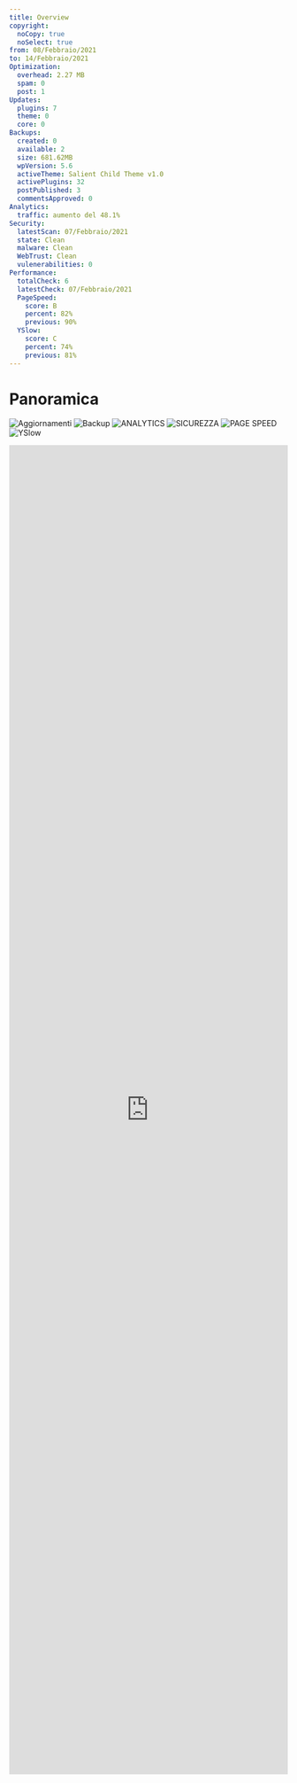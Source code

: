 ```yaml
---
title: Overview
copyright:
  noCopy: true
  noSelect: true
from: 08/Febbraio/2021
to: 14/Febbraio/2021
Optimization:
  overhead: 2.27 MB
  spam: 0
  post: 1
Updates:
  plugins: 7
  theme: 0
  core: 0
Backups:
  created: 0
  available: 2
  size: 681.62MB
  wpVersion: 5.6
  activeTheme: Salient Child Theme v1.0
  activePlugins: 32
  postPublished: 3
  commentsApproved: 0
Analytics:
  traffic: aumento del 48.1%
Security:
  latestScan: 07/Febbraio/2021
  state: Clean
  malware: Clean
  WebTrust: Clean
  vulenerabilities: 0
Performance:
  totalCheck: 6
  latestCheck: 07/Febbraio/2021
  PageSpeed:
    score: B
    percent: 82%
    previous: 90%
  YSlow:
    score: C
    percent: 74%
    previous: 81%
---
```


# Panoramica

![Aggiornamenti](https://img.shields.io/badge/AGGIORNAMENTI-7-success)
![Backup](https://img.shields.io/badge/BACKUP-1-success)
![ANALYTICS](https://img.shields.io/badge/ANALYTICS-48.1%-success)
![SICUREZZA](https://img.shields.io/badge/SICUREZZA-0-success)
![PAGE SPEED](https://img.shields.io/badge/PAGESPEED-82-success)
![YSlow](https://img.shields.io/badge/YSlow-74-success)

</span>

 <div class="Box d-flex flex-items-center box-shadow border-0 p-0 mb-4">

<iframe class="Box-body flex-auto p-0 border rounded-3" src="https://reinnovame.com/" style="width:100%;border:none;height:60vh;" />

</div>

## Project Details

<div class="Box border my-2 Box--condensed">
  <div class="Box-header">
    <h3>Hosting</h3>
  </div>
<ul>
    <li class="Box-row">
      website address:<span class="mx-2 branch-name"><a href="https://reinnovame.com">https://reinnovame.com/</a></span>
    </li>
    <li class="Box-row">
      Hostname: reinnovame.com
    </li>
    <li class="Box-row">
      ISP: 	Register S.p.A.
    </li>
    <li class="Box-row">
      IP Address: 	81.88.52.53
    </li>
  </ul>
</div>

## OTTIMIZZAZIONE

<p class="branch-name mb-3">Dal {{ $frontmatter.from }} Al {{ $frontmatter.to }}</p><br>

### Ottimizzazione Database

Overhead database puliti <span class="Counter mr-1 bg-blue text-white"> {{ $frontmatter.Optimization.overhead }} </span>

### Commenti SPAM

Commenti spam eliminati <span class="Counter mr-1 bg-blue text-white">{{ $frontmatter.Optimization.spam }} </span>

### Revisioni Post

Revisioni post puliti <span class="Counter mr-1 bg-blue text-white"> {{ $frontmatter.Optimization.post }} </span>

## AGGIORNAMENTI

<p class="branch-name mb-3">Dal {{ $frontmatter.from }} Al {{ $frontmatter.to }}</p><br>

#### Aggiornamenti totali effettuati <span class="Counter mr-1 bg-blue text-white"> 7 </span>

<div class="Label Label--large py-1 my-1">Aggiornamenti plug-in<span class="Counter ml-1">{{ $frontmatter.Updates.plugins }}</span></div>
<div class="Label Label--large py-1 my-1">Aggiornamenti tema<span class="Counter ml-1">{{ $frontmatter.Updates.theme }}</span></div>
<div class="Label Label--large py-1 my-1">Aggiornamenti WordPress<span class="Counter ml-1">{{ $frontmatter.Updates.core }}</span></div>

### Aggiornamento Plug-in

| Nome plug-in                               | Versione plug-in | Data             |
| ------------------------------------------ | :--------------: | ---------------- |
| WP Popups Lite                             |  2.1.3 -> 2.1.3.1  | 14/Febbraio/2021 |
| Redirection for Contact Form 7                            | 2.3.3 -> 2.3.4 | 14/Febbraio/2021 |
| Yoast SEO                             |  15.7 -> 15.8  | 14/Febbraio/2021 |

<a class="btn-link ml-2 text-small" type="button" href="../reports/2021-02-14.pdf" target="_blank"> -> Scarica il report per la lista completa</a>
### Aggiornamento Temi

| Nome tema | Versione tema | Data |
| --------- | :-----------: | ---- |
| -         |       -       | -    |

### Aggiornamento WordPress

| WordPress                                                                                      | Versione | Data             |
| ---------------------------------------------------------------------------------------------- | :------: | ---------------- |
| [Maintenance Release](https://wordpress.org/news/2021/02/wordpress-5-6-1-maintenance-release/) |  5.6.1   | February 3, 2021 |

## BACKUP

<p class="branch-name mb-3">Dal {{ $frontmatter.from }} Al {{ $frontmatter.to }}</p><br>

- Backup creati <span class="Counter mr-1 bg-blue text-white">{{ $frontmatter.Backups.created }}</span>
- Backup totali disponibili <span class="Counter mr-1 bg-blue text-white">{{ $frontmatter.Backups.available }}</span>

<BlankSlate>

Un Back-Up Manuale Disponibile nella Dashboard WordPress

</BlankSlate>

<section class="">
<div class="Toast">
<span class="Toast-icon">
<!-- <%= octicon "database" %>-->
<svg width="14" height="16" viewBox="0 0 14 16" class="octicon octicon-info" aria-hidden="true">
<path
fill-rule="evenodd"
d="M2.5 3.5c0-.133.058-.318.282-.55.227-.237.592-.484 1.1-.708C4.899 1.795 6.354 1.5 8 1.5c1.647 0 3.102.295 4.117.742.51.224.874.47 1.101.707.224.233.282.418.282.551 0 .133-.058.318-.282.55-.227.237-.592.484-1.1.708C11.101 5.205 9.646 5.5 8 5.5c-1.647 0-3.102-.295-4.117-.742-.51-.224-.874-.47-1.101-.707-.224-.233-.282-.418-.282-.551zM1 3.5c0-.626.292-1.165.7-1.59.406-.422.956-.767 1.579-1.041C4.525.32 6.195 0 8 0c1.805 0 3.475.32 4.722.869.622.274 1.172.62 1.578 1.04.408.426.7.965.7 1.591v9c0 .626-.292 1.165-.7 1.59-.406.422-.956.767-1.579 1.041C11.476 15.68 9.806 16 8 16c-1.805 0-3.475-.32-4.721-.869-.623-.274-1.173-.62-1.579-1.04-.408-.426-.7-.965-.7-1.591v-9zM2.5 8V5.724c.241.15.503.286.779.407C4.525 6.68 6.195 7 8 7c1.805 0 3.475-.32 4.722-.869.275-.121.537-.257.778-.407V8c0 .133-.058.318-.282.55-.227.237-.592.484-1.1.708C11.101 9.705 9.646 10 8 10c-1.647 0-3.102-.295-4.117-.742-.51-.224-.874-.47-1.101-.707C2.558 8.318 2.5 8.133 2.5 8zm0 2.225V12.5c0 .133.058.318.282.55.227.237.592.484 1.1.708 1.016.447 2.471.742 4.118.742 1.647 0 3.102-.295 4.117-.742.51-.224.874-.47 1.101-.707.224-.233.282-.418.282-.551v-2.275c-.241.15-.503.285-.778.406-1.247.549-2.917.869-4.722.869-1.805 0-3.475-.32-4.721-.869a6.236 6.236 0 01-.779-.406z"
/>
</svg>
</span>
<span class="Toast-content text-small">Dimensioni backup<span class="Counter ml-6 bg-blue text-white">{{ $frontmatter.Backups.size }}</span></span>
</div>

<div class="Toast">
<span class="Toast-icon">
<!-- <%= octicon "globe" %>-->
<svg class="octicon octicon-info" aria-hidden="true" viewBox="0 0 16 16" width="16" height="16">
<path fill-rule="evenodd" d="M1.543 7.25h2.733c.144-2.074.866-3.756 1.58-4.948.12-.197.237-.381.353-.552a6.506 6.506 0 00-4.666 5.5zm2.733 1.5H1.543a6.506 6.506 0 004.666 5.5 11.13 11.13 0 01-.352-.552c-.715-1.192-1.437-2.874-1.581-4.948zm1.504 0h4.44a9.637 9.637 0 01-1.363 4.177c-.306.51-.612.919-.857 1.215a9.978 9.978 0 01-.857-1.215A9.637 9.637 0 015.78 8.75zm4.44-1.5H5.78a9.637 9.637 0 011.363-4.177c.306-.51.612-.919.857-1.215.245.296.55.705.857 1.215A9.638 9.638 0 0110.22 7.25zm1.504 1.5c-.144 2.074-.866 3.756-1.58 4.948-.12.197-.237.381-.353.552a6.506 6.506 0 004.666-5.5h-2.733zm2.733-1.5h-2.733c-.144-2.074-.866-3.756-1.58-4.948a11.738 11.738 0 00-.353-.552 6.506 6.506 0 014.666 5.5zM8 0a8 8 0 100 16A8 8 0 008 0z"></path></svg>
</span>
<span class="Toast-content text-small">Versione WordPress<span class="Counter ml-6 bg-blue text-white">{{ $frontmatter.Backups.wpVersion }}</span></span>
</div>

<div class="Toast">
<span class="Toast-icon">
 <!-- <%= octicon "info" %>-->
<svg width="14" height="16" viewBox="0 0 14 16" class="octicon octicon-info" aria-hidden="true">
<path
fill-rule="evenodd"
d="M6.3 5.69a.942.942 0 0 1-.28-.7c0-.28.09-.52.28-.7.19-.18.42-.28.7-.28.28 0 .52.09.7.28.18.19.28.42.28.7 0 .28-.09.52-.28.7a1 1 0 0 1-.7.3c-.28 0-.52-.11-.7-.3zM8 7.99c-.02-.25-.11-.48-.31-.69-.2-.19-.42-.3-.69-.31H6c-.27.02-.48.13-.69.31-.2.2-.3.44-.31.69h1v3c.02.27.11.5.31.69.2.2.42.31.69.31h1c.27 0 .48-.11.69-.31.2-.19.3-.42.31-.69H8V7.98v.01zM7 2.3c-3.14 0-5.7 2.54-5.7 5.68 0 3.14 2.56 5.7 5.7 5.7s5.7-2.55 5.7-5.7c0-3.15-2.56-5.69-5.7-5.69v.01zM7 .98c3.86 0 7 3.14 7 7s-3.14 7-7 7-7-3.12-7-7 3.14-7 7-7z"
/>
</svg>
</span>
<span class="Toast-content text-small">Tema attivo<span class="Counter ml-6 bg-blue text-white">{{ $frontmatter.Backups.activeTheme }}</span></span>
</div>

<div class="Toast">
<span class="Toast-icon">
<!-- <%= octicon "info" %>-->
<svg width="14" height="16" viewBox="0 0 14 16" class="octicon octicon-info" aria-hidden="true">
<path
fill-rule="evenodd"
d="M6.3 5.69a.942.942 0 0 1-.28-.7c0-.28.09-.52.28-.7.19-.18.42-.28.7-.28.28 0 .52.09.7.28.18.19.28.42.28.7 0 .28-.09.52-.28.7a1 1 0 0 1-.7.3c-.28 0-.52-.11-.7-.3zM8 7.99c-.02-.25-.11-.48-.31-.69-.2-.19-.42-.3-.69-.31H6c-.27.02-.48.13-.69.31-.2.2-.3.44-.31.69h1v3c.02.27.11.5.31.69.2.2.42.31.69.31h1c.27 0 .48-.11.69-.31.2-.19.3-.42.31-.69H8V7.98v.01zM7 2.3c-3.14 0-5.7 2.54-5.7 5.68 0 3.14 2.56 5.7 5.7 5.7s5.7-2.55 5.7-5.7c0-3.15-2.56-5.69-5.7-5.69v.01zM7 .98c3.86 0 7 3.14 7 7s-3.14 7-7 7-7-3.12-7-7 3.14-7 7-7z"
/>
</svg>
</span>
<span class="Toast-content text-small">Plug-in attivi<span class="Counter ml-6 bg-blue text-white">{{ $frontmatter.Backups.activePlugins }}</span></span>
</div>

<div class="Toast">
<span class="Toast-icon">
<!-- <%= octicon "cross-reference" %>-->
<svg class="octicon cross-reference" aria-hidden="true" viewBox="0 0 16 16" width="16" height="16"><path fill-rule="evenodd" d="M16 1.25v4.146a.25.25 0 01-.427.177L14.03 4.03l-3.75 3.75a.75.75 0 11-1.06-1.06l3.75-3.75-1.543-1.543A.25.25 0 0111.604 1h4.146a.25.25 0 01.25.25zM2.75 3.5a.25.25 0 00-.25.25v7.5c0 .138.112.25.25.25h2a.75.75 0 01.75.75v2.19l2.72-2.72a.75.75 0 01.53-.22h4.5a.25.25 0 00.25-.25v-2.5a.75.75 0 111.5 0v2.5A1.75 1.75 0 0113.25 13H9.06l-2.573 2.573A1.457 1.457 0 014 14.543V13H2.75A1.75 1.75 0 011 11.25v-7.5C1 2.784 1.784 2 2.75 2h5.5a.75.75 0 010 1.5h-5.5z"></path></svg>
</span>
<span class="Toast-content text-small">Post pubblicati<span class="Counter ml-6 bg-blue text-white">{{ $frontmatter.Backups.postPublished }}</span></span>
</div>

<div class="Toast">
<span class="Toast-icon">
<!-- <%= octicon "comment-discussion" %>-->
<svg class="octicon comment-discussion" aria-hidden="true" viewBox="0 0 16 16" width="16" height="16"><path fill-rule="evenodd" d="M1.5 2.75a.25.25 0 01.25-.25h8.5a.25.25 0 01.25.25v5.5a.25.25 0 01-.25.25h-3.5a.75.75 0 00-.53.22L3.5 11.44V9.25a.75.75 0 00-.75-.75h-1a.25.25 0 01-.25-.25v-5.5zM1.75 1A1.75 1.75 0 000 2.75v5.5C0 9.216.784 10 1.75 10H2v1.543a1.457 1.457 0 002.487 1.03L7.061 10h3.189A1.75 1.75 0 0012 8.25v-5.5A1.75 1.75 0 0010.25 1h-8.5zM14.5 4.75a.25.25 0 00-.25-.25h-.5a.75.75 0 110-1.5h.5c.966 0 1.75.784 1.75 1.75v5.5A1.75 1.75 0 0114.25 12H14v1.543a1.457 1.457 0 01-2.487 1.03L9.22 12.28a.75.75 0 111.06-1.06l2.22 2.22v-2.19a.75.75 0 01.75-.75h1a.25.25 0 00.25-.25v-5.5z"></path></svg>
</span>
<span class="Toast-content text-small">Commenti approvati<span class="Counter ml-6 bg-blue text-white">{{ $frontmatter.Backups.commentsApproved }}</span></span>
</div>
</section>

## ANALYTICS

<p class="branch-name mb-3">Dal {{ $frontmatter.from }} Al {{ $frontmatter.to }}</p><br>
Traffico: {{ $frontmatter.Analytics.traffic }}

#### Sessioni

<section class="Box">

<div class="Box-body mx-auto p-6">

![An image](/reports/Analytics/2021-02-14.png)

</div>
</section>

## SICUREZZA

<p class="branch-name mb-3">{{ $frontmatter.from }} Al {{ $frontmatter.to }}</p><br>

![Malware](https://img.shields.io/badge/Malware-Clean-success)
![WebTrust](https://img.shields.io/badge/WebTrust-Clean-success)
![Vulnerability](https://img.shields.io/badge/Vulnerabilità-0-scuccess)

<div class="flash my-3 flash-error hide">
  <!-- <%= octicon "flame" %> -->
  <svg class="octicon octicon-flame" xmlns="http://www.w3.org/2000/svg" viewBox="0 0 16 16" width="16" height="16">  <path fill-rule="evenodd" clip-rule="evenodd" d="M7.99789 14.5001C10.8304 14.5001 12.9971 12.5193 12.9971 10C12.9971 8.53654 12.3174 7.80948 11.1193 6.61667C11.1071 6.60453 11.0949 6.59236 11.0826 6.58014C10.0696 5.57183 8.7824 4.29061 8.24911 2.14559C7.92718 2.40211 7.61813 2.72476 7.38529 3.09924C6.95273 3.79496 6.7637 4.67919 7.33879 5.82934C7.81231 6.77637 8.00841 8.11294 7.06066 9.06069C6.45006 9.67129 5.51641 9.90115 4.65812 9.69385C4.1002 9.55909 3.61121 9.25672 3.22215 8.81981C3.08407 9.16747 3.00001 9.57013 3 10.0001C2.99994 12.5298 5.1636 14.5001 7.99789 14.5001ZM9.5332 0.752514C9.49562 0.340008 9.16001 0.00931669 8.76889 0.145686C7.03463 0.750359 4.34051 3.18696 5.99715 6.50017C6.34142 7.1887 6.28164 7.71839 6 8.00003C5.58104 8.41899 4.45998 8.4869 3.95925 7.16847C3.78678 6.71435 3.30098 6.40593 2.92501 6.71353C2.03625 7.44067 1.50003 8.70216 1.5 10C1.49992 13.5121 4.49789 16.0001 7.99789 16.0001C11.4979 16.0001 14.4971 13.5 14.4971 10C14.4971 7.86282 13.3699 6.74064 12.1862 5.56222C10.9968 4.37809 9.7504 3.13717 9.5332 0.752514Z"></path></svg>
  Il sito web è potenzialmente vulnerabile
</div>

### VULNERABILITÀ RILEVATE <span class="Counter mr-1 bg-green text-white">{{ $frontmatter.Security.vulenerabilities }}</span>

<BlankSlate>

<h5>Nessuna Vulerabilità da mostrare</h5>

</BlankSlate>

<!-- <br>

- **WPBakery Page Builder v5.4.7**
  <p class="text-small">
  WPBakery Page Builder < 6.4.1 - Authenticated Stored Cross-Site Scripting (XSS)</p>

<a class="btn-link text-small ml-3">

[Per saperne di più](https://www.wordfence.com/blog/2020/10/vulnerability-exposes-over-4-million-sites-using-wpbakery/)

</a> -->

### Cronologia delle scansioni

| Data              | Malware |             Vulnerabilità              | Affidabilità web |
| :---------------- | :-----: | :------------------------------------: | :--------------: |
| 2021-02-07, 08:49 |  Clean  |                 Clean                  |      Clean       |
| 2021-01-31, 09:45 |  Clean  |                 Clean                  |      Clean       |
| 2021-01-18, 14:46 |  Clean  |                 Clean                  |      Clean       |
| 2021-01-14, 11:00 |  Clean  |                 Clean                  |      Clean       |
| 2021-01-14, 10:32 |  Clean  |                 Clean                  |      Clean       |
| 2021-01-03, 13:22 |  Clean  |                 Clean                  |      Clean       |
| 2021-01-03, 10:55 |  Clean  | <span class="text-red">Detected</span> |      Clean       |

## PRESTAZIONI

<p class="branch-name mb-3">Dal {{ $frontmatter.from }} Al {{ $frontmatter.to }}</p><br>

Controlli delle prestazioni totali: {{ $frontmatter.Performance.totalCheck }}

<p class="f4 my-5">SCANSIONE PIÙ RECENTE<br>
<span class="text-small text-gray">{{ $frontmatter.Performance.latestCheck }}</span></p>

<div class="container-lg clearfix">
  <div class="col-md-6 col-12 float-left p-4">
  <h1 class="text-green" style="font-size:12rem;">{{ $frontmatter.Performance.PageSpeed.score }}<span class="text-small">({{ $frontmatter.Performance.PageSpeed.percent }})</span></h1>
    Valutazione PageSpeed
    <span class="Progress">
  <span class="Progress-item bg-green" style="width: 83%;"></span>
</span>
<span class="text-small text-gray">Controllo Precedente: {{ $frontmatter.Performance.PageSpeed.previous }}</span>
  </div>
  <div class="col-md-6 col-12 float-left p-4">
  <h1 class="text-orange" style="font-size:12rem;">{{ $frontmatter.Performance.YSlow.score }}<span class="text-small">({{ $frontmatter.Performance.YSlow.percent }})</span></h1>
    Valutazione YSlow
     <span class="Progress">
  <span class="Progress-item bg-orange" style="width: 83%;"></span>
</span>
<span class="text-small text-gray">Controllo precedente: {{ $frontmatter.Performance.YSlow.previous }}</span>
  </div>
</div>

### Cronologia Prestazioni

| Data                   | Tempo di caricamento | PageSpeed |  YSlow  |
| :--------------------- | :------------------: | :-------: | :-----: |
| 07/February/2021 08:49 |        3.36 s        |  B (82%)  | C (74%) |
| 22/January/2021 09:24  |        9.90 s        |  B (83%)  | B (83%) |
| 22/January/2021 09:18  |        1.68 s        |  B (83%)  | B (83%) |
| 21/January/2021 08:26  |        2.89 s        |  C (72%)  | D (69%) |
| 19/January/2021 21:40  |        1.65 s        |  E (59%)  | D (69%) |
| 18/Dicembre/2020 21:10 |        2.71 s        |  D (61%)  | C (71%) |
| 18/Dicembre/2020 11:03 |        3.08 s        |  E (59%)  | C (71%) |

## REPORTS

<div class="Box Box--condensed my-4">

<section class="Box-row">
<div class="TableObject text-small ">
  <div class="TableObject-item TableObject-item--primary">
    <p class="text-gray"/>
      14 Febbraio 2021  <span class="Label-small rounded px-2 py-1 ml-2 anim-pulse bg-green text-white">N</span>
    </p>
  </div>
  <div class="TableObject-item">
    <a class="btn-link ml-2" type="button" href="../reports/2021-02-14.pdf" target="_blank">Scarica</a>
  </div>
</div>
</section>

<section class="Box-row">
<div class="TableObject text-small ">
  <div class="TableObject-item TableObject-item--primary">
    <p class="text-gray"/>
      07 Febbraio 2021
    </p>
  </div>
  <div class="TableObject-item">
    <a class="btn-link ml-2" type="button" href="../reports/2021-02-07.pdf" target="_blank">Scarica</a>
  </div>
</div>
</section>
<section class="Box-row">
<div class="TableObject text-small ">
  <div class="TableObject-item TableObject-item--primary">
    <p class="text-gray"/>
      23 Gennaio 2021
    </p>
  </div>
  <div class="TableObject-item">
    <a class="btn-link ml-2" type="button" href="../reports/2021-01-24.pdf" target="_blank">Scarica</a>
  </div>
</div>
</section>
<section class="Box-row">
<div class="TableObject text-small ">
  <div class="TableObject-item TableObject-item--primary">
    <p class="text-gray"/>
      16 Gennaio 2021
    </p>
  </div>
  <div class="TableObject-item">
    <a class="btn-link ml-2" type="button" href="../reports/2021-01-16.pdf" target="_blank">Scarica</a>
  </div>
</div>
</section>
<section class="Box-row">
<div class="TableObject text-small ">
  <div class="TableObject-item TableObject-item--primary">
    <p class="text-gray"/>
      4 Gennaio 2021
    </p>
  </div>
  <div class="TableObject-item">
    <a class="btn-link ml-2" type="button" href="../reports/2021-01-04.pdf" target="_blank">Scarica</a>
  </div>
</div>
</section>
<section class="Box-row">
<div class="TableObject text-small ">
  <div class="TableObject-item TableObject-item--primary">
    <p class="text-gray"/>
    3 Gennaio 2021
    </p>
  </div>
  <div class="TableObject-item">
    <a class="btn-link ml-2" type="button" href="../reports/2021-01-03.pdf" target="_blank">Scarica</a>
  </div>
</div>
</section>

</div>

## Specifiche di Sistema

|      Server OS       | WordPress version | Worker version | PHP version |
| :------------------: | :---------------: | :------------: | :---------: |
| Linux (o compatible) |        5.6        |     4.9.7      |   7.4.13    |

<ul class="text-small Box border-0 Box--condensed my-8">
<li class="Box-row border">Site IP <span class="float-right">81.88.52.53</span></li>
<li class="Box-row border">Processor architecture <span class="float-right">64bit</span></li>
<li class="Box-row border">Language <span class="float-right">it_IT</span></li>
<li class="Box-row border">WordPress timezone <span class="float-right">Europe/Rome</span></li>
<li class="Box-row border">MySQL CLI access <span class="float-right">On</span></li>
<li class="Box-row border">MySQL version<span class="float-right">5.6.47</span></li>
<li class="Box-row border">MySQL Dump <span class="float-right">On</span></li>
<li class="Box-row border">Zip CLI access<span class="float-right"> On</span></li>
<li class="Box-row border">CURL<span class="float-right"> On</span></li>
<li class="Box-row border">Unzip CLI access<span class="float-right"> On</span></li>
<li class="Box-row border">Safe mode<span class="float-right"> Off</span></li>
<li class="Box-row border">PHP execution time<span class="float-right"> 1,800 s</span></li>
<li class="Box-row border">PHP memory limit<span class="float-right">256 MB</span></li>
<li class="Box-row border">Root folder<span class="float-right">/home/ng3rcyas/public_html/</span></li>
<li class="Box-row border">Max post size<span class="float-right">8 MB</span></li>
<li class="Box-row border">Max upload size<span class="float-right">2 MB</span></li>
</ul>

### Team

| Name        | Company    | Role             | Contact                 |
| ----------- | ---------- | ---------------- | :---------------------- |
| @Dereck     | Reinnovame | Client           | dereckofosu@outlook.com |
| @Tien       | HRS        | Tech Lead        | tien@hrslab.com         |
| @Carlo      | HRS        | Project Manager  | carlo@hrslab.com        |
| @developers | HRS        | Development Team | developers@hrslab.com   |

<div class="hide"> -->

| English Keyword | Italian equivalent(s) |
| :-------------: | :-------------------: |
|     feature     |     Funzionalità      |
|   background    |       Contesto        |
|    scenario     |       Scenario        |
| scenarioOutline | Schema dello scenario |
|    examples     |        Esempi         |
|    given \*     |  Dato Data Dati Date  |
|     when \*     |        Quando         |
|     then \*     |        Allora         |
|     and \*      |           E           |
|     but \*      |          Ma           |

### Main Team

|             Role              |    contact    | Name |
| :---------------------------: | :-----------: | :--: |
| :product_owner:Product_Owner: | po@hrslab.com |      |
|  :scrum_master:Scrum_Master:  | sm@hrslab.com |      |
|          UX Designer          | ux@hrslab.com |      |
|          UI Designer          | ui@hrslab.com |      |
|        Front-End Eng.         | fe@hrslab.com |      |
|         Back-End Eng.         | be@hrslab.com |      |
|         Quality Test          | qa@hrslab.com |      |

#### Stakeholders

|     Name     |     contact      |  Role  |
| :----------: | :--------------: | :----: |
| Name Surname | name@company.com | Client |
| Name Surname | name@company.com | Client |
| Name Surname | name@company.com |  User  |

#### Supporting Team

|        Role        |     contact      | Name |
| :----------------: | :--------------: | :--: |
|     Specialist     | spec@support.com |      |
| Independent Tester | test@support.com |      |
|   Domain Expert    | dom@support.com  |      |
|  Technical Expert  | tech@support.com |      |
|   Integrator SIT   | sit@support.com  |      |

</div>

<!-- <script>
$.ajax({
  type: 'GET',
  url: 'https://wakatime.com/share/@HRSlab/a31fef80-e05f-4a44-ad97-bd1f95abfd08.json',
  dataType: 'jsonp',
  success: function(response) {
    console.log(response.data);
  },
});
</script> -->
